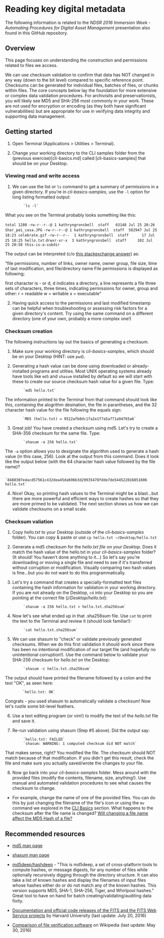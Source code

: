 
# Reading key digital metadata

The following information is related to the _NDSR 2016 Immersion Week - Automating Procedures for Digital Asset Management_ presentation also found in this GitHub repository. 

## Overview

This page focuses on understanding the construction and permissions related to files we access. 

We can use checksum validation to confirm that data has NOT changed in any way (down to the bit level) compared to specific reference point. Checksums can be generated for individual files, batches of files, or chunks within files. The core concepts below lay the foundation for more extensive or complex data validation procedures. For archivisits and preservationists, you will likely see MD5 and SHA-256 most commonly in your work. These are not used for encryption or encoding (as they both have significant vulnerabilities) but are appropriate for use in verifying data integrity and supporting data management. 


## Getting started

1. Open Terminal (Applications > Utilities > Terminal). 

2. Change your working directory to the CLI samples folder from the (previous exercise)[cli-basics.md] called [cli-basics-samples] that should be on your Desktop.

### Viewing read and write access

1. We can use the list or `ls` command to get a summary of permissions in a given directory. If you're in _cli-basics-samples_, use the `-l` option for long listing formatted output:

            `ls -l`

What you see on the Terminal probably looks something like this:

`total 1280`
`-rw-r--r--@ 1 kathryngronsbell  staff   63148 Jul 25 20:26 Shar_pei_casa.JPG`
`-rw-r--r--@ 1 kathryngronsbell  staff  582947 Jul 25 18:23 celebrate.gif`
`-rw-r--r--  1 kathryngronsbell  staff      17 Jul 25 18:25 hello.txt`
`drwxr-xr-x  3 kathryngronsbell  staff     102 Jul 25 20:58 this-is-a-subdir`

The output can be interpreted (c/o [this stackexchange answer](http://unix.stackexchange.com/a/103118)) as:

"file permissions,
number of links,
owner name,
owner group,
file size,
time of last modification, and
file/directory name
File permissions is displayed as following;

first character is - or d, d indicates a directory, a line represents a file
three sets of characters, three times, indicating permissions for owner, group and other:
r = readable
w = writable
x = executable"

2. Having quick access to the permissions and last modified timestamp can be helpful when troubleshooting or assessing risk factors for a given directory's content. Try using the same command on a different directory (one of your own, probably a more complex one!)


### Checksum creation

The following instructions lay out the basics of generating a checksum. 

1. Make sure your working directory is _cli-basics-samples_, which should be on your Desktop (HINT: use `pwd`).

2. Generating a hash value can be done using downloaded or already-installed programs and utilties. Most UNIX operating systems already have tools like `md5` and `shasum` installed by default so we will start with these to create our source checksum hash value for a given file. Type:

            `md5 hello.txt`

The information printed to the Terminal from that command should look like this, containing the alogrithm desination, the file in parantheses, and the 32 character hash value for the file following the equals sign:

            `MD5 (hello.txt) = 9522afb8dc1fa2e1f7a5a771a94765a6`

3. Great job! You have created a checksum using md5. Let's try to create a SHA-356 checksum for the same file. Type:

            `shasum -a 256 hello.txt`

The `-a` option allows you to designate the algorithm used to generate a hash value (in this case, 256). Look at the output from this command. Does it look like the output below (with the 64 character hash value followed by the file name)?

            `8488307e4acd57561c432dea45da696b3d29935478fdde7de544522016851606  hello.txt`


4. Nice! Okay, so printing hash values to the Terminal might be a blast...but there are more powerful and efficient ways to create hashes so that they are more primed to be validated. The next section shows us how we can validate checksums on a small scale. 



### Checksum valiation


1. Copy _hello.txt_ to your Desktop (outside of the _cli-basics-samples_ folder). You can copy & paste or use `cp hello.txt ~/Desktop/hello.txt`

2. Generate a md5 checksum for the *hello.txt file on your Desktop*. Does it match the hash value of the hello.txt in your _cli-basics-samples_ folder? (It should! You haven't done anything to it...) So let's say you're downloading or moving a single file and need to see if it's transferred without corruption or modification. Visually comparing two hash values is fine...but you do not want to do this programmatically. 


3. Let's try a command that creates a specially-formatted text files containing the hash information for validation in your working directory. If you are not already on the Desktop, `cd` into your Desktop so you are pointing at the correct file (_)/Desktop/hello.txt_):

            `shasum -a 256 hello.txt > hello.txt.sha256sum`

4. Now let's see what ended up in that .sha256sum file. Use `cat` to print the text to the Terminal and review it (should look familiar!):

            `cat hello.txt.sha256sum`

5. We can use shasum to "check" or validate previously generated checksums. When we do this first validation it should work since there has been no intentional modification of our target file (and hopefully no unintentional corruption!). Use the command below to validate your SHA-256 checksum for _hello.txt_ on the Desktop:

            `shasum -c hello.txt.sha256sum`

The output should have printed the filename followed by a colon and the text "OK", as seen here:

            `hello.txt: OK`

Congrats - you used shasum to automatically validate a checksum! Now let's rustle some bit-level feathers.

6. Use a text editing program (or vim!) to modify the text of the _hello.txt_ file and save it.

7. Re-run validation using shasum (Step #5 above). Did the output say:

            `hello.txt: FAILED`
            `shasum: WARNING: 1 computed checksum did NOT match`

That makes sense, right? You modified the file. The checksum should NOT match because of that modification. If you didn't get this result, check the file and make sure you actually saved/wrote the changes to your file.

8. Now go back into your _cli-basics-samples_ folder. Mess around with the provided files (modify the contents, filename, size, anything!). Use manual and automated validation procedures to see what causes the checksum to change.

- For example, change the name of one of the provided files. You can do this by just changing the filename of the file's icon or using the `mv` command we explored in the [CLI Basics](cli-basics.md) section. What happens to the checksum after the file name is changed? [Will changing a file name affect the MD5 Hash of a file?](http://stackoverflow.com/a/14360831)


## Recommended resources


- [md5 man page](https://www.freebsd.org/cgi/man.cgi?query=md5&sektion=1)

- [shasum man page](http://ss64.com/osx/shasum.html)

- [md5deep/hashdeep](https://github.com/jessek/hashdeep/) - "This is md5deep, a set of cross-platform tools to compute hashes, or message digests, for any number of files while optionally recursively digging through the directory structure. It can also take a list of known hashes and display the filenames of input files whose hashes either do or do not match any of the known hashes. This version supports MD5, SHA-1, SHA-256, Tiger, and Whirlpool hashes." Great tool to have on hand for batch creating/validating/auditing data fixity.

- [Documentation and official code releases of the FITS and the FITS Web Service projects](http://projects.iq.harvard.edu/fits/home) by Harvard University (last update: July 20, 2016)

- [Comparison of file verification software](https://en.wikipedia.org/wiki/Comparison_of_file_verification_software) on Wikipedia (last update: May 30, 2016)


